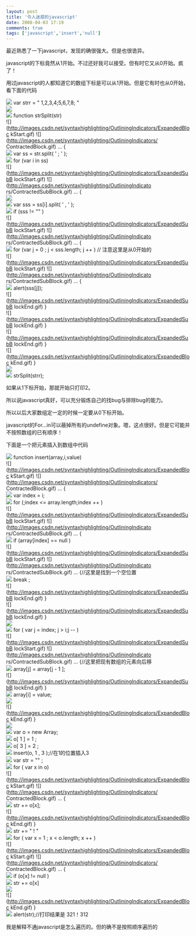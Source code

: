 ```yaml
---
layout: post
title: '令人迷惑的javascript'
date: 2008-04-03 17:19
comments: true
tags: ['javascript','insert','null']
---
```


最近熟悉了一下javascript，发现的确很强大。但是也很诡异。

javascript的下标竟然从1开始。不过还好我可以接受。但有时它又从0开始。疯了！

用过javascript的人都知道它的数组下标是可以从1开始。但是它有时也从0开始，看下面的代码

![](http://images.csdn.net/syntaxhighlighting/OutliningIndicators/None.gif)
var strr  =  "  1,2,3,4;5,6,7,8;  "  
![](http://images.csdn.net/syntaxhighlighting/OutliningIndicators/None.gif)  
![](http://images.csdn.net/syntaxhighlighting/OutliningIndicators/None.gif)
function strSplit(str)  
![](http://images.csdn.net/syntaxhighlighting/OutliningIndicators/ExpandedBloc
kStart.gif) ![](http://images.csdn.net/syntaxhighlighting/OutliningIndicators/
ContractedBlock.gif) ...  {  
![](http://images.csdn.net/syntaxhighlighting/OutliningIndicators/InBlock.gif)
var ss  =  str.split(  '  ;  '  );  
![](http://images.csdn.net/syntaxhighlighting/OutliningIndicators/InBlock.gif)
for  (var i  in  ss)  
![](http://images.csdn.net/syntaxhighlighting/OutliningIndicators/ExpandedSubB
lockStart.gif) ![](http://images.csdn.net/syntaxhighlighting/OutliningIndicato
rs/ContractedSubBlock.gif) ...  {  
![](http://images.csdn.net/syntaxhighlighting/OutliningIndicators/InBlock.gif)  
![](http://images.csdn.net/syntaxhighlighting/OutliningIndicators/InBlock.gif)
var sss  =  ss[i].split(  '  ,  '  );  
![](http://images.csdn.net/syntaxhighlighting/OutliningIndicators/InBlock.gif)
if  (sss  !=  ""  )  
![](http://images.csdn.net/syntaxhighlighting/OutliningIndicators/ExpandedSubB
lockStart.gif) ![](http://images.csdn.net/syntaxhighlighting/OutliningIndicato
rs/ContractedSubBlock.gif) ...  {  
![](http://images.csdn.net/syntaxhighlighting/OutliningIndicators/InBlock.gif)
for  (var j  =  0  ; j  < sss.length; j  ++  )  //  注意这里是从0开始的  
![](http://images.csdn.net/syntaxhighlighting/OutliningIndicators/ExpandedSubB
lockStart.gif) ![](http://images.csdn.net/syntaxhighlighting/OutliningIndicato
rs/ContractedSubBlock.gif) ...  {  
![](http://images.csdn.net/syntaxhighlighting/OutliningIndicators/InBlock.gif)
alert(sss[j]);  
![](http://images.csdn.net/syntaxhighlighting/OutliningIndicators/ExpandedSubB
lockEnd.gif) }  
![](http://images.csdn.net/syntaxhighlighting/OutliningIndicators/ExpandedSubB
lockEnd.gif) }  
![](http://images.csdn.net/syntaxhighlighting/OutliningIndicators/ExpandedSubB
lockEnd.gif) }  
![](http://images.csdn.net/syntaxhighlighting/OutliningIndicators/ExpandedBloc
kEnd.gif) }  
![](http://images.csdn.net/syntaxhighlighting/OutliningIndicators/None.gif)  
![](http://images.csdn.net/syntaxhighlighting/OutliningIndicators/None.gif)
strSplit(strr);

如果从1下标开始，那就开始只打印2。

所以说javascript真好，可以充分锻炼自己的找bug与排除bug的能力。

所以以后大家数组定一定的时候一定要从0下标开始。

javascript的For...in可以蔽掉所有的undefine对象。嗯，这点很好。但是它可能并不按照数组的已有顺序！

下面是一个把元素插入到数组中代码

![](http://images.csdn.net/syntaxhighlighting/OutliningIndicators/None.gif)
function  insert(array,i,value)  
![](http://images.csdn.net/syntaxhighlighting/OutliningIndicators/ExpandedBloc
kStart.gif) ![](http://images.csdn.net/syntaxhighlighting/OutliningIndicators/
ContractedBlock.gif) ...  {  
![](http://images.csdn.net/syntaxhighlighting/OutliningIndicators/InBlock.gif)
var  index  =  i;  
![](http://images.csdn.net/syntaxhighlighting/OutliningIndicators/InBlock.gif)
for  (;index  <=  array.length;index  ++  )  
![](http://images.csdn.net/syntaxhighlighting/OutliningIndicators/ExpandedSubB
lockStart.gif) ![](http://images.csdn.net/syntaxhighlighting/OutliningIndicato
rs/ContractedSubBlock.gif) ...  {  
![](http://images.csdn.net/syntaxhighlighting/OutliningIndicators/InBlock.gif)
if  (array[index]  ==  null  )  
![](http://images.csdn.net/syntaxhighlighting/OutliningIndicators/ExpandedSubB
lockStart.gif) ![](http://images.csdn.net/syntaxhighlighting/OutliningIndicato
rs/ContractedSubBlock.gif) ...  {//这里是找到一个空位置  
![](http://images.csdn.net/syntaxhighlighting/OutliningIndicators/InBlock.gif)
break  ;  
![](http://images.csdn.net/syntaxhighlighting/OutliningIndicators/ExpandedSubB
lockEnd.gif) }  
![](http://images.csdn.net/syntaxhighlighting/OutliningIndicators/ExpandedSubB
lockEnd.gif) }  
![](http://images.csdn.net/syntaxhighlighting/OutliningIndicators/InBlock.gif)  
![](http://images.csdn.net/syntaxhighlighting/OutliningIndicators/InBlock.gif)
for  (  var  j  =  index; j  > i;j  \--  )  
![](http://images.csdn.net/syntaxhighlighting/OutliningIndicators/ExpandedSubB
lockStart.gif) ![](http://images.csdn.net/syntaxhighlighting/OutliningIndicato
rs/ContractedSubBlock.gif) ...  {//这里把现有数组的元素向后移  
![](http://images.csdn.net/syntaxhighlighting/OutliningIndicators/InBlock.gif)
array[j]  =  array[j  \-  1  ];  
![](http://images.csdn.net/syntaxhighlighting/OutliningIndicators/ExpandedSubB
lockEnd.gif) }  
![](http://images.csdn.net/syntaxhighlighting/OutliningIndicators/InBlock.gif)
array[i]  =  value;  
![](http://images.csdn.net/syntaxhighlighting/OutliningIndicators/InBlock.gif)  
![](http://images.csdn.net/syntaxhighlighting/OutliningIndicators/ExpandedBloc
kEnd.gif) }  
![](http://images.csdn.net/syntaxhighlighting/OutliningIndicators/None.gif)  
![](http://images.csdn.net/syntaxhighlighting/OutliningIndicators/None.gif)
var  o  =  new  Array;  
![](http://images.csdn.net/syntaxhighlighting/OutliningIndicators/None.gif) o[
1  ]  =  1  ;  
![](http://images.csdn.net/syntaxhighlighting/OutliningIndicators/None.gif) o[
3  ]  =  2  ;  
![](http://images.csdn.net/syntaxhighlighting/OutliningIndicators/None.gif)
insert(o,  1  ,  3  );//在1的位置插入3  
![](http://images.csdn.net/syntaxhighlighting/OutliningIndicators/None.gif)
var  str  =  ""  ;  
![](http://images.csdn.net/syntaxhighlighting/OutliningIndicators/None.gif)
for  (  var  x  in  o)  
![](http://images.csdn.net/syntaxhighlighting/OutliningIndicators/ExpandedBloc
kStart.gif) ![](http://images.csdn.net/syntaxhighlighting/OutliningIndicators/
ContractedBlock.gif) ...  {  
![](http://images.csdn.net/syntaxhighlighting/OutliningIndicators/InBlock.gif)
str  +=  o[x];  
![](http://images.csdn.net/syntaxhighlighting/OutliningIndicators/ExpandedBloc
kEnd.gif) }  
![](http://images.csdn.net/syntaxhighlighting/OutliningIndicators/None.gif)
str  +=  "  !  "  
![](http://images.csdn.net/syntaxhighlighting/OutliningIndicators/None.gif)
for  (  var  x  =  1  ; x  < o.length; x  ++  )  
![](http://images.csdn.net/syntaxhighlighting/OutliningIndicators/ExpandedBloc
kStart.gif) ![](http://images.csdn.net/syntaxhighlighting/OutliningIndicators/
ContractedBlock.gif) ...  {  
![](http://images.csdn.net/syntaxhighlighting/OutliningIndicators/InBlock.gif)
if  (o[x]  !=  null  )  
![](http://images.csdn.net/syntaxhighlighting/OutliningIndicators/InBlock.gif)
str  +=  o[x]  
![](http://images.csdn.net/syntaxhighlighting/OutliningIndicators/InBlock.gif)  
![](http://images.csdn.net/syntaxhighlighting/OutliningIndicators/ExpandedBloc
kEnd.gif) }  
![](http://images.csdn.net/syntaxhighlighting/OutliningIndicators/None.gif)
alert(str);//打印结果是 321！312

我是解释不通javascript是怎么遍历的。但的确不是按照顺序遍历的

